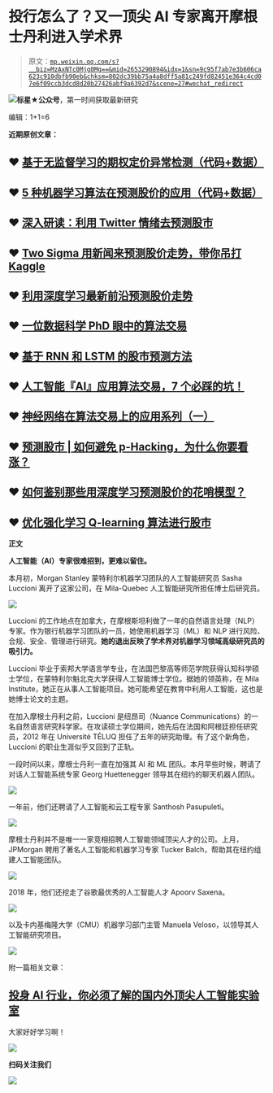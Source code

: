 # 投行怎么了？又一顶尖 AI 专家离开摩根士丹利进入学术界

> 原文：[`mp.weixin.qq.com/s?__biz=MzAxNTc0Mjg0Mg==&mid=2653290894&idx=1&sn=9c95f7ab7e3b606ca623c910dbfb90eb&chksm=802dc39bb75a4a8dff5a81c249fd82451e364c4cd07e6f09ccb3dcd8d20b27426abf9a6392d7&scene=27#wechat_redirect`](http://mp.weixin.qq.com/s?__biz=MzAxNTc0Mjg0Mg==&mid=2653290894&idx=1&sn=9c95f7ab7e3b606ca623c910dbfb90eb&chksm=802dc39bb75a4a8dff5a81c249fd82451e364c4cd07e6f09ccb3dcd8d20b27426abf9a6392d7&scene=27#wechat_redirect)

![](img/7976c8b0ed1c55dc0294e10b5472cc22.png)**标星★公众号**，第一时间获取最新研究

编辑：1+1=6

**近期原创文章：**

## ♥ [基于无监督学习的期权定价异常检测（代码+数据）](https://mp.weixin.qq.com/s?__biz=MzAxNTc0Mjg0Mg==&mid=2653290562&idx=1&sn=dee61b832e1aa2c062a96bb27621c29d&chksm=802dc257b75a4b41b5623ade23a7de86333bfd3b4299fb69922558b0cbafe4c930b5ef503d89&token=1298662931&lang=zh_CN&scene=21#wechat_redirect)

## ♥ [5 种机器学习算法在预测股价的应用（代码+数据）](https://mp.weixin.qq.com/s?__biz=MzAxNTc0Mjg0Mg==&mid=2653290588&idx=1&sn=1d0409ad212ea8627e5d5cedf61953ac&chksm=802dc249b75a4b5fa245433320a4cc9da1a2cceb22df6fb1a28e5b94ff038319ae4e7ec6941f&token=1298662931&lang=zh_CN&scene=21#wechat_redirect)

## ♥ [深入研读：利用 Twitter 情绪去预测股市](https://mp.weixin.qq.com/s?__biz=MzAxNTc0Mjg0Mg==&mid=2653290402&idx=1&sn=efda9ea106991f4f7ccabcae9d809e00&chksm=802e3db7b759b4a173dc8f2ab5c298ab3146bfd7dd5aca75929c74ecc999a53b195c16f19c71&token=1330520237&lang=zh_CN&scene=21#wechat_redirect)

## ♥ [Two Sigma 用新闻来预测股价走势，带你吊打 Kaggle](https://mp.weixin.qq.com/s?__biz=MzAxNTc0Mjg0Mg==&mid=2653290456&idx=1&sn=b8d2d8febc599742e43ea48e3c249323&chksm=802e3dcdb759b4db9279c689202101b6b154fb118a1c1be12b52e522e1a1d7944858dbd6637e&token=1330520237&lang=zh_CN&scene=21#wechat_redirect)

## ♥ [利用深度学习最新前沿预测股价走势](https://mp.weixin.qq.com/s?__biz=MzAxNTc0Mjg0Mg==&mid=2653290080&idx=1&sn=06c50cefe78a7b24c64c4fdb9739c7f3&chksm=802e3c75b759b563c01495d16a638a56ac7305fc324ee4917fd76c648f670b7f7276826bdaa8&token=770078636&lang=zh_CN&scene=21#wechat_redirect)

## ♥ [一位数据科学 PhD 眼中的算法交易](https://mp.weixin.qq.com/s?__biz=MzAxNTc0Mjg0Mg==&mid=2653290118&idx=1&sn=a261307470cf2f3e458ab4e7dc309179&chksm=802e3c93b759b585e079d3a797f512dfd0427ac02942339f4f1454bd368ba47be21cb52cf969&token=770078636&lang=zh_CN&scene=21#wechat_redirect)

## ♥ [基于 RNN 和 LSTM 的股市预测方法](https://mp.weixin.qq.com/s?__biz=MzAxNTc0Mjg0Mg==&mid=2653290481&idx=1&sn=f7360ea8554cc4f86fcc71315176b093&chksm=802e3de4b759b4f2235a0aeabb6e76b3e101ff09b9a2aa6fa67e6e824fc4274f68f4ae51af95&token=1865137106&lang=zh_CN&scene=21#wechat_redirect)

## ♥ [人工智能『AI』应用算法交易，7 个必踩的坑！](https://mp.weixin.qq.com/s?__biz=MzAxNTc0Mjg0Mg==&mid=2653289974&idx=1&sn=88f87cb64999d9406d7c618350aac35d&chksm=802e3fe3b759b6f5eca6e777364270cbaa0bf35e9a1535255be9751c3a77642676993a861132&token=770078636&lang=zh_CN&scene=21#wechat_redirect)

## ♥ [神经网络在算法交易上的应用系列（一）](https://mp.weixin.qq.com/s?__biz=MzAxNTc0Mjg0Mg==&mid=2653289962&idx=1&sn=5f5aa65ec00ce176501c85c7c106187d&chksm=802e3fffb759b6e9f2d4518f9d3755a68329c8753745333ef9d70ffd04bd088fd7b076318358&token=770078636&lang=zh_CN&scene=21#wechat_redirect)

## ♥ [预测股市 | 如何避免 p-Hacking，为什么你要看涨？](https://mp.weixin.qq.com/s?__biz=MzAxNTc0Mjg0Mg==&mid=2653289820&idx=1&sn=d3fee74ba1daab837433e4ef6b0ab4d9&chksm=802e3f49b759b65f422d20515942d5813aead73231da7d78e9f235bdb42386cf656079e69b8b&token=770078636&lang=zh_CN&scene=21#wechat_redirect)

## ♥ [如何鉴别那些用深度学习预测股价的花哨模型？](https://mp.weixin.qq.com/s?__biz=MzAxNTc0Mjg0Mg==&mid=2653290132&idx=1&sn=cbf1e2a4526e6e9305a6110c17063f46&chksm=802e3c81b759b597d3dd94b8008e150c90087567904a29c0c4b58d7be220a9ece2008956d5db&token=1266110554&lang=zh_CN&scene=21#wechat_redirect)

## ♥ [优化强化学习 Q-learning 算法进行股市](https://mp.weixin.qq.com/s?__biz=MzAxNTc0Mjg0Mg==&mid=2653290286&idx=1&sn=882d39a18018733b93c8c8eac385b515&chksm=802e3d3bb759b42d1fc849f96bf02ae87edf2eab01b0beecd9340112c7fb06b95cb2246d2429&token=1330520237&lang=zh_CN&scene=21#wechat_redirect)

**正文**

**人工智能（AI）专家很难招到，更难以留住。**

本月初，Morgan Stanley 蒙特利尔机器学习团队的人工智能研究员 Sasha Luccioni 离开了这家公司，在 Mila-Quebec 人工智能研究所担任博士后研究员。

![](img/ca5845d63523ad81757949aa6fd49b18.png)

Luccioni 的工作地点在加拿大，在摩根斯坦利做了一年的自然语言处理（NLP）专家。作为银行机器学习团队的一员，她使用机器学习（ML）和 NLP 进行风险、合规、安全、管理进行研究。**她的退出反映了学术界对机器学习领域高级研究员的吸引力。**

Luccioni 毕业于索邦大学语言学专业，在法国巴黎高等师范学院获得认知科学硕士学位，在蒙特利尔魁北克大学获得人工智能博士学位。据她的领英称，在 Mila Institute，她正在从事人工智能项目。她可能希望在教育中利用人工智能，这也是她博士论文的主题。

在加入摩根士丹利之前，Luccioni 是纽昂司（Nuance Communications）的一名自然语言研究科学家。在攻读硕士学位期间，她先后在法国和阿根廷担任研究员，2012 年在 Université TÉLUQ 担任了五年的研究助理。有了这个新角色，Luccioni 的职业生涯似乎又回到了正轨。

一段时间以来，摩根士丹利一直在加强其 AI 和 ML 团队。本月早些时候，聘请了对话人工智能系统专家 Georg Huettenegger 领导其在纽约的聊天机器人团队。

![](img/5dd3b0db01057ba282d3da69a31e49ba.png)

一年前，他们还聘请了人工智能和云工程专家 Santhosh Pasupuleti。

![](img/6d8edf245d78691a65af4c2e211dacef.png)

摩根士丹利并不是唯一一家竞相招聘人工智能领域顶尖人才的公司。上月，JPMorgan 聘用了著名人工智能和机器学习专家 Tucker Balch，帮助其在纽约组建人工智能团队。

![](img/1b8de21933d3e4b0c80719b5cff76cf1.png)

2018 年，他们还挖走了谷歌最优秀的人工智能人才 Apoorv Saxena。

![](img/e17d73acdf34a3ff6a36ee6c55660c20.png)

以及卡内基梅隆大学（CMU）机器学习部门主管 Manuela Veloso，以领导其人工智能研究项目。

![](img/82146eed080308ab6782f3d5a51ba424.png)

附一篇相关文章：

## [投身 AI 行业，你必须了解的国内外顶尖人工智能实验室](https://mp.weixin.qq.com/s?__biz=MzAxNTc0Mjg0Mg==&mid=2653290870&idx=1&sn=f1c839bab41613ac15f6abc2722ab5b3&chksm=802dc363b75a4a7586113b01078071f4e2b4beb1affce051d545f882002e3192032150e62ce3&token=1074044602&lang=zh_CN&scene=21#wechat_redirect)

大家好好学习啊！

![](img/f0aa286ffe9952b266a73970e50565f7.png)

**扫码关注我们**

![](img/48420b80b7165b5f8e0be398e7b70475.png)